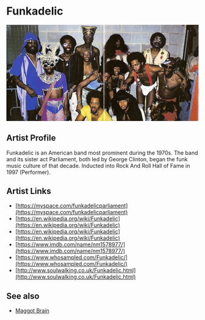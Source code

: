 # Funkadelic

![](../../assets/artists/Funkadelic.png)

## Artist Profile

Funkadelic is an American band most prominent during the 1970s. The band and its sister act Parliament, both led by George Clinton, began the funk music culture of that decade.
Inducted into Rock And Roll Hall of Fame in 1997 (Performer).

## Artist Links

- [https://myspace.com/funkadelicparliament](https://myspace.com/funkadelicparliament)
- [https://en.wikipedia.org/wiki/Funkadelic](https://en.wikipedia.org/wiki/Funkadelic)
- [https://en.wikipedia.org/wiki/Funkadelic](https://en.wikipedia.org/wiki/Funkadelic)
- [https://www.imdb.com/name/nm1578977/](https://www.imdb.com/name/nm1578977/)
- [https://www.whosampled.com/Funkadelic/](https://www.whosampled.com/Funkadelic/)
- [http://www.soulwalking.co.uk/Funkadelic.html](http://www.soulwalking.co.uk/Funkadelic.html)


## See also

- [Maggot Brain](Maggot_Brain.md)
